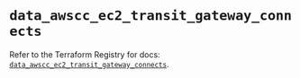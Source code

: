 # `data_awscc_ec2_transit_gateway_connects`

Refer to the Terraform Registry for docs: [`data_awscc_ec2_transit_gateway_connects`](https://registry.terraform.io/providers/hashicorp/awscc/0.70.0/docs/data-sources/ec2_transit_gateway_connects).
